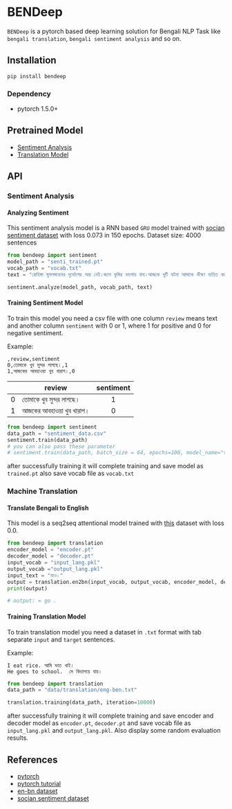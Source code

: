 # BENDeep

`BENDeep` is a pytorch based deep learning solution for Bengali NLP Task like `bengali translation`, `bengali sentiment analysis` and so on. 

## Installation

`pip install bendeep`

### Dependency
* pytorch 1.5.0+

## Pretrained Model
* [Sentiment Analysis](https://github.com/sagorbrur/bendeep/tree/master/models/sentiment)
* [Translation Model](https://github.com/sagorbrur/bendeep/tree/master/models/translation)


## API

### Sentiment Analysis

#### Analyzing Sentiment
This sentiment analysis model is a RNN based `GRU` model trained with [socian sentiment dataset](https://github.com/socian-ai/socian-bangla-sentiment-dataset-labeled) with loss 0.073 in 150 epochs.
Dataset size: 4000 sentences


```py
from bendeep import sentiment
model_path = "senti_trained.pt"
vocab_path = "vocab.txt"
text = "রোহিঙ্গা মুসলমানদের দুর্ভোগের অন্ত নেই।জলে কুমির ডাংগায় বাঘ।আজকে দুটি ঘটনা আমাকে ভীষণ ব্যতিত করেছে।নিরবে কিছুক্ষন অশ্রু বিসর্জন দিয়ে মনটাকে হাল্কা করার ব্যর্থ প্রয়াস চালিয়েছি।"

sentiment.analyze(model_path, vocab_path, text)

```
#### Training Sentiment Model
To train this model you need a csv file with one column `review` means text and another column `sentiment` with 0 or 1, where 1 for positive and 0 for negative sentiment.

Example:
```
,review,sentiment
0,তোমাকে খুব সুন্দর লাগছে।,1
1,আজকের আবহাওয়া খুব খারাপ।,0
```

|  | review           | sentiment  |
| ------- | ------------- | :-----:|
| 0 | তোমাকে খুব সুন্দর লাগছে। | 1 |
| 1 | আজকের আবহাওয়া খুব খারাপ। | 0|


```py
from bendeep import sentiment
data_path = "sentiment_data.csv"
sentiment.train(data_path)
# you can also pass these parameter
# sentiment.train(data_path, batch_size = 64, epochs=100, model_name="trained.pt")

```

after successfully training it will complete training and save model as `trained.pt` also save vocab file as `vocab.txt`


### Machine Translation

#### Translate Bengali to English

This model is a seq2seq attentional model trained with [this]() dataset with loss 0.0.

```py
from bendeep import translation
encoder_model = "encoder.pt"
decoder_model = "decoder.pt"
input_vocab = "input_lang.pkl"
output_vocab ="output_lang.pkl"
input_text = "যাও।"
output = translation.en2bn(input_vocab, output_vocab, encoder_model, decoder_model, input_text)
print(output)

# output: = go .

```

#### Training Translation Model

To train translation model you need a dataset in `.txt` format with tab separate `input` and `target` sentences.

Example:

```
I eat rice. আমি ভাত খাই।
He goes to school.  সে বিদ্যালয়ে যায়।
```

```py
from bendeep import translation
data_path = "data/translation/eng-ben.txt"

translation.training(data_path, iteration=10000)

```

after successfully training it will complete training and save encoder and decoder model as `encoder.pt`, `decoder.pt` and save vocab file as `input_lang.pkl` and `output_lang.pkl`. Also display some random evaluation results.


## References

* [pytorch](https://pytorch.org/)
* [pytorch tutorial](https://pytorch.org/tutorials/)
* [en-bn dataset](https://www.manythings.org/anki/)
* [socian sentiment dataset](https://github.com/socian-ai/socian-bangla-sentiment-dataset-labeled)





